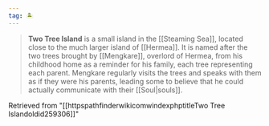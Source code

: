 ```yaml
---
tag: 🏝️
---
```

> **Two Tree Island** is a small island in the [[Steaming Sea]], located close to the much larger island of [[Hermea]]. It is named after the two trees brought by [[Mengkare]], overlord of Hermea, from his childhood home as a reminder for his family, each tree representing each parent. Mengkare regularly visits the trees and speaks with them as if they were his parents, leading some to believe that he could actually communicate with their [[Soul|souls]].







Retrieved from "[[httpspathfinderwikicomwindexphptitleTwo Tree Islandoldid259306]]"